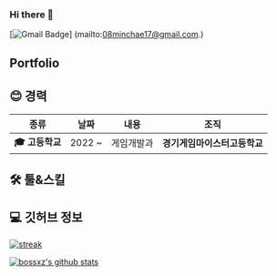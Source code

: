 <!--
**minchae123/minchae123** is a ✨ _special_ ✨ repository because its `README.md` (this file) appears on your GitHub profile.

Here are some ideas to get you started:

- 🔭 I’m currently working on ...
- 🌱 I’m currently learning ...
- 👯 I’m looking to collaborate on ...
- 🤔 I’m looking for help with ...
- 💬 Ask me about ...
- 📫 How to reach me: ...
- 😄 Pronouns: ...
- ⚡ Fun fact: ...
-->
### Hi there 👋
[![Gmail Badge](https://img.shields.io/badge/-Gmail-d14836?style=flat-square&logo=Gmail&logoColor=white&link=mailto:myidmm64@gmail.com)]
(mailto:08minchae17@gmail.com.)

## Portfolio

<h2 align="left">😊 경력</h2>

| **종류** | **날짜** | **내용** | **조직** |
|:--------:|:--------:|:--------:|:--------:|
| **:mortar_board: 고등학교** | 2022 ~ | 게임개발과 | **경기게임마이스터고등학교** |

<h2 align="left">🛠️ 툴&스킬</h2>

<h2 align="left">💻 깃허브 정보</h2>

[![streak](https://github-readme-streak-stats.herokuapp.com/?user=minchae123&theme=calm)](https://github.com/minchae123)

[![bossxz's github stats](https://github-readme-stats.vercel.app/api?username=minchae123&show_icons=true&theme=dracula)](https://github.com/minchae123)

<!--
**minchae123/minchae123** is a ✨ _special_ ✨ repository because its `README.md` (this file) appears on your GitHub profile.
-->

